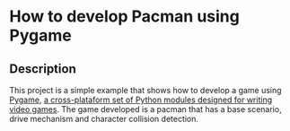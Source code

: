 # How to develop Pacman using Pygame

## Description
This project is a simple example that shows how to develop a game using [Pygame](https://www.pygame.org/news), [a cross-plataform set of Python modules designed for writing video games](https://en.wikipedia.org/wiki/Pygame).
The game developed is a pacman that has a base scenario, drive mechanism and character collision  detection.

